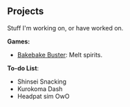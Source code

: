 ## Projects

Stuff I'm working on, or have worked on.

<b>Games:</b>
- <a href="kateten.github.io/bakebakebuster.html">Bakebake Buster</a>: Melt spirits.

<b>To-do List</b>:
- Shinsei Snacking
- Kurokoma Dash
- Headpat sim OwO
